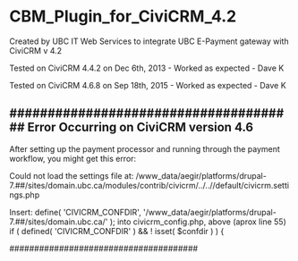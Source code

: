 CBM_Plugin_for_CiviCRM_4.2
==========================
Created by UBC IT Web Services to integrate UBC E-Payment gateway with CiviCRM v 4.2

Tested on CiviCRM 4.4.2 on Dec 6th, 2013 - Worked as expected - Dave K

Tested on CiviCRM 4.6.8 on Sep 18th, 2015 - Worked as expected - Dave K


######################################
Error Occurring on CiviCRM version 4.6
--------------------------------------
After setting up the payment processor and running through the payment workflow, you might get this error:

Could not load the settings file at: /www_data/aegir/platforms/drupal-7.##/sites/domain.ubc.ca/modules/contrib/civicrm/../..//default/civicrm.settings.php

Insert:
define( 'CIVICRM_CONFDIR', '/www_data/aegir/platforms/drupal-7.##/sites/domain.ubc.ca/' );
into civicrm_config.php, above
(aprox line 55) if ( defined( 'CIVICRM_CONFDIR' ) && ! isset( $confdir ) ) {

######################################
